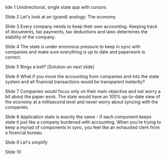 lide 1
Unidirectional, single state app with cursors

Slide 2
Let's look at an (grand) analogy:
The economy

Slide 3
Every company needs to keep their own accounting. Keeping track of documents, tax payments, tax deductions and laws determines the stability of the company.

Slide 4
The state is under enormous pressure to keep in sync with companies and make sure everything is up to date and paperwork is correct.

Slide 5
Rings a bell?
[Solution on next slide]

Slide 6
What if you move the accounting from companies and into the state system and all financial transactions would be transparent instantly?

Slide 7
Companies would focus only on their main objective and not worry a bit about the paper work. The state would have an 100% up-to-date view of the economy at a millisecond level and never worry about syncing with the companies.

Slide 8
Application state is exactly the same - if each component keeps state it just like a company burdened with accounting. When you're trying to keep a myriad of components in sync, you feel like an exhausted clerk from a financial bureau.

Slide 9
Let's simplify

Slide 10

